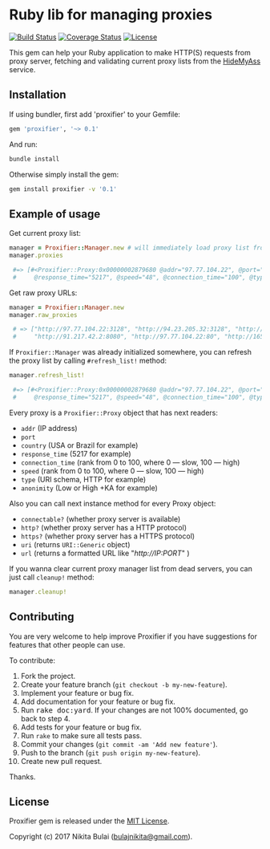 # Ruby lib for managing proxies
[![Build Status](https://travis-ci.org/nbulaj/proxifier.svg?branch=master)](https://travis-ci.org/nbulaj/proxifier)
[![Coverage Status](https://coveralls.io/repos/github/nbulaj/proxifier/badge.svg)](https://coveralls.io/github/nbulaj/proxifier)
[![License](http://img.shields.io/badge/license-MIT-brightgreen.svg)](#license)

This gem can help your Ruby application to make HTTP(S) requests from proxy server, fetching and validating
current proxy lists from the [HideMyAss](http://hidemyass.com/) service.

## Installation

If using bundler, first add 'proxifier' to your Gemfile:

```ruby
gem 'proxifier', '~> 0.1'
```

And run:

```sh
bundle install
```

Otherwise simply install the gem:

```sh
gem install proxifier -v '0.1'
```

## Example of usage

Get current proxy list:

```ruby
manager = Proxifier::Manager.new # will immediately load proxy list from the server
manager.proxies

 #=> [#<Proxifier::Proxy:0x00000002879680 @addr="97.77.104.22", @port="3128", @country="USA", 
 #     @response_time="5217", @speed="48", @connection_time="100", @type="HTTP", @anonymity="High">, ... ]
```

Get raw proxy URLs:

```ruby
manager = Proxifier::Manager.new
manager.raw_proxies

 # => ["http://97.77.104.22:3128", "http://94.23.205.32:3128", "http://209.79.65.140:8080",
 #     "http://91.217.42.2:8080", "http://97.77.104.22:80", "http://165.234.102.177:8080", ...]
```

If `Proxifier::Manager` was already initialized somewhere, you can refresh the proxy list by calling `#refresh_list!` method:

```ruby
manager.refresh_list!

 #=> [#<Proxifier::Proxy:0x00000002879680 @addr="97.77.104.22", @port="3128", @country="USA", 
 #     @response_time="5217", @speed="48", @connection_time="100", @type="HTTP", @anonymity="High">, ... ]
```

Every proxy is a `Proxifier::Proxy` object that has next readers:

* `addr` (IP address)
* `port`
* `country` (USA or Brazil for example)
* `response_time` (5217 for example)
* `connection_time` (rank from 0 to 100, where 0 — slow, 100 — high)
* `speed` (rank from 0 to 100, where 0 — slow, 100 — high)
* `type` (URI schema, HTTP for example)
* `anonimity` (Low or High +KA for example)

Also you can call next instance method for every Proxy object:

* `connectable?` (whether proxy server is available)
* `http?` (whether proxy server has a HTTP protocol)
* `https?` (whether proxy server has a HTTPS protocol)
* `uri` (returns `URI::Generic` object)
* `url` (returns a formatted URL like "_http://IP:PORT_" )

If you wanna clear current proxy manager list from dead servers, you can just call `cleanup!` method:

```ruby
manager.cleanup!
```

## Contributing

You are very welcome to help improve Proxifier if you have suggestions for features that other people can use.

To contribute:

1. Fork the project.
2. Create your feature branch (`git checkout -b my-new-feature`).
3. Implement your feature or bug fix.
4. Add documentation for your feature or bug fix.
5. Run <tt>rake doc:yard</tt>. If your changes are not 100% documented, go back to step 4.
6. Add tests for your feature or bug fix.
7. Run `rake` to make sure all tests pass.
8. Commit your changes (`git commit -am 'Add new feature'`).
9. Push to the branch (`git push origin my-new-feature`).
10. Create new pull request.

Thanks.

## License

Proxifier gem is released under the [MIT License](http://www.opensource.org/licenses/MIT).

Copyright (c) 2017 Nikita Bulai (bulajnikita@gmail.com).
